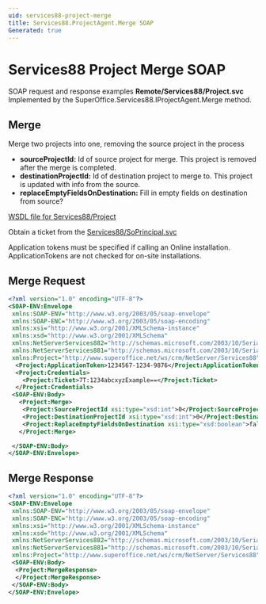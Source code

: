 ```yaml
---
uid: services88-project-merge
title: Services88.ProjectAgent.Merge SOAP
Generated: true
---
```


# Services88 Project Merge SOAP

SOAP request and response examples **Remote/Services88/Project.svc**
Implemented by the <see cref="M:SuperOffice.Services88.IProjectAgent.Merge">SuperOffice.Services88.IProjectAgent.Merge</see> method.

## Merge

Merge two projects into one, removing the source project in the process

* **sourceProjectId:** Id of source project for merge. This project is removed after the merge is completed.
* **destinationProjectId:** Id of destination project to merge to. This project is updated with info from the source.
* **replaceEmptyFieldsOnDestination:** Fill in empty fields on destination from source?



[WSDL file for Services88/Project](../Services88-Project.md)

Obtain a ticket from the [Services88/SoPrincipal.svc](../SoPrincipal/index.md)

Application tokens must be specified if calling an Online installation. ApplicationTokens are not checked for on-site installations.

## Merge Request

```xml
<?xml version="1.0" encoding="UTF-8"?>
<SOAP-ENV:Envelope
 xmlns:SOAP-ENV="http://www.w3.org/2003/05/soap-envelope"
 xmlns:SOAP-ENC="http://www.w3.org/2003/05/soap-encoding"
 xmlns:xsi="http://www.w3.org/2001/XMLSchema-instance"
 xmlns:xsd="http://www.w3.org/2001/XMLSchema"
 xmlns:NetServerServices882="http://schemas.microsoft.com/2003/10/Serialization/Arrays"
 xmlns:NetServerServices881="http://schemas.microsoft.com/2003/10/Serialization/"
 xmlns:Project="http://www.superoffice.net/ws/crm/NetServer/Services88">
  <Project:ApplicationToken>1234567-1234-9876</Project:ApplicationToken>
  <Project:Credentials>
    <Project:Ticket>7T:1234abcxyzExample==</Project:Ticket>
  </Project:Credentials>
 <SOAP-ENV:Body>
   <Project:Merge>
    <Project:SourceProjectId xsi:type="xsd:int">0</Project:SourceProjectId>
    <Project:DestinationProjectId xsi:type="xsd:int">0</Project:DestinationProjectId>
    <Project:ReplaceEmptyFieldsOnDestination xsi:type="xsd:boolean">false</Project:ReplaceEmptyFieldsOnDestination>
   </Project:Merge>

 </SOAP-ENV:Body>
</SOAP-ENV:Envelope>

```


## Merge Response

```xml
<?xml version="1.0" encoding="UTF-8"?>
<SOAP-ENV:Envelope
 xmlns:SOAP-ENV="http://www.w3.org/2003/05/soap-envelope"
 xmlns:SOAP-ENC="http://www.w3.org/2003/05/soap-encoding"
 xmlns:xsi="http://www.w3.org/2001/XMLSchema-instance"
 xmlns:xsd="http://www.w3.org/2001/XMLSchema"
 xmlns:NetServerServices882="http://schemas.microsoft.com/2003/10/Serialization/Arrays"
 xmlns:NetServerServices881="http://schemas.microsoft.com/2003/10/Serialization/"
 xmlns:Project="http://www.superoffice.net/ws/crm/NetServer/Services88">
 <SOAP-ENV:Body>
  <Project:MergeResponse>
  </Project:MergeResponse>
 </SOAP-ENV:Body>
</SOAP-ENV:Envelope>

```

